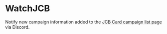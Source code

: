 # WatchJCB

Notify new campaign information added to the [JCB Card campaign list page](https://www.jcb.co.jp/campaign/) via Discord.
